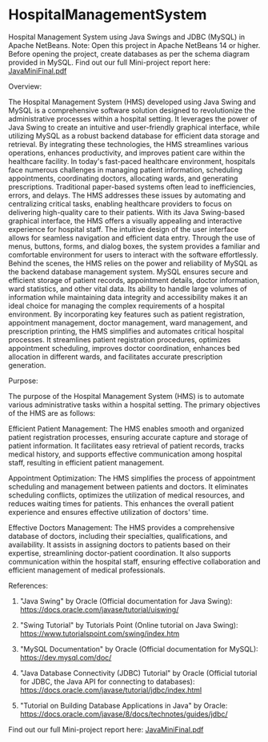 # HospitalManagementSystem
Hospital Management System using Java Swings and JDBC (MySQL) in Apache NetBeans.
Note: Open this project in Apache NetBeans 14 or higher. Before opening the project, create databases as per the schema diagram provided in MySQL.
Find out our full Mini-project report here: [JavaMiniFinal.pdf](https://github.com/VijeshPethuram/HospitalManagementSystem/files/11617498/JavaMiniFinal.pdf)

Overview:

The Hospital Management System (HMS) developed using Java Swing and MySQL is a comprehensive software solution designed to revolutionize the administrative processes within a hospital setting. It leverages the power of Java Swing to create an intuitive and user-friendly graphical interface, while utilizing MySQL as a robust backend database for efficient data storage and retrieval. By integrating these technologies, the HMS streamlines various operations, enhances productivity, and improves patient care within the healthcare facility. In today's fast-paced healthcare environment, hospitals face numerous challenges in managing patient information, scheduling appointments, coordinating doctors, allocating wards, and generating prescriptions. Traditional paper-based systems often lead to inefficiencies, errors, and delays. The HMS addresses these issues by automating and centralizing critical tasks, enabling healthcare providers to focus on delivering high-quality care to their patients. With its Java Swing-based graphical interface, the HMS offers a visually appealing and interactive experience for hospital staff. The intuitive design of the user interface allows for seamless navigation and efficient data entry. Through the use of menus, buttons, forms, and dialog boxes, the system provides a familiar and comfortable environment for users to interact with the software effortlessly. Behind the scenes, the HMS relies on the power and reliability of MySQL as the backend database management system. MySQL ensures secure and efficient storage of patient records, appointment details, doctor information, ward statistics, and other vital data. Its ability to handle large volumes of information while maintaining data integrity and accessibility makes it an ideal choice for managing the complex requirements of a hospital environment. By incorporating key features such as patient registration, appointment management, doctor management, ward management, and prescription printing, the HMS simplifies and automates critical hospital processes. It streamlines patient registration procedures, optimizes appointment scheduling, improves doctor coordination, enhances bed allocation in different wards, and facilitates accurate prescription generation.

Purpose:

The purpose of the Hospital Management System (HMS) is to automate various administrative tasks within a hospital setting. The primary objectives of the HMS are as follows:

Efficient Patient Management: The HMS enables smooth and organized patient registration processes, ensuring accurate capture and storage of patient information. It facilitates easy retrieval of patient records, tracks medical history, and supports effective communication among hospital staff, resulting in efficient patient management.

Appointment Optimization: The HMS simplifies the process of appointment scheduling and management between patients and doctors. It eliminates scheduling conflicts, optimizes the utilization of medical resources, and reduces waiting times for patients. This enhances the overall patient experience and ensures effective utilization of doctors' time.

Effective Doctors Management: The HMS provides a comprehensive database of doctors, including their specialties, qualifications, and availability. It assists in assigning doctors to patients based on their expertise, streamlining doctor-patient coordination. It also supports communication within the hospital staff, ensuring effective collaboration and efficient management of medical professionals.

References:

1.	"Java Swing" by Oracle (Official documentation for Java Swing): https://docs.oracle.com/javase/tutorial/uiswing/

2.	"Swing Tutorial" by Tutorials Point (Online tutorial on Java Swing): https://www.tutorialspoint.com/swing/index.htm

3.	"MySQL Documentation" by Oracle (Official documentation for MySQL): https://dev.mysql.com/doc/

4.	"Java Database Connectivity (JDBC) Tutorial" by Oracle (Official tutorial for JDBC, the Java API for connecting to databases): https://docs.oracle.com/javase/tutorial/jdbc/index.html

5.	"Tutorial on Building Database Applications in Java" by Oracle: https://docs.oracle.com/javase/8/docs/technotes/guides/jdbc/




Find out our full Mini-project report here: [JavaMiniFinal.pdf](https://github.com/VijeshPethuram/HospitalManagementSystem/files/11617498/JavaMiniFinal.pdf)


